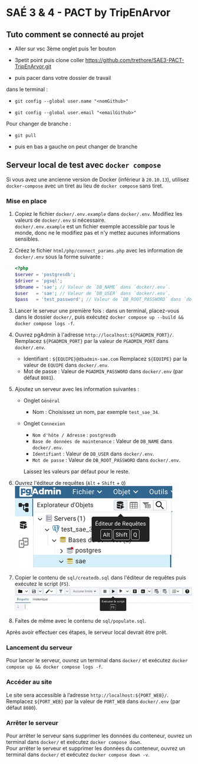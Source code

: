 # SAÉ 3 & 4 - PACT by TripEnArvor

## Tuto comment se connecté au projet

  - Aller sur vsc 3ème onglet puis 1er bouton

  - 3petit point puis clone coller https://github.com/trethore/SAE3-PACT-TripEnArvor.git

  - puis pacer dans votre dossier de travail

dans le terminal :

  - `git config --global user.name "<nomGithub>"`

  - `git config --global user.email "<emailGithub>"`

Pour changer de branche :

  - `git pull`

  - puis en bas a gauche on peut changer de branche

## Serveur local de test avec `docker compose`

Si vous avez une ancienne version de Docker (inférieur à `20.10.13`), 
utilisez `docker-compose` avec un tiret au lieu de `docker compose` sans tiret.

### Mise en place

 1. Copiez le fichier `docker/.env.example` dans `docker/.env`.
    Modifiez les valeurs de `docker/.env` si nécessaire.<br>
    `docker/.env.example` est un fichier exemple accessible par tous le monde, 
    donc ne le modifiez pas et n'y mettez aucunes informations sensibles.

 2. Créez le fichier `html/php/connect_params.php` avec les information de 
    `docker/.env` sous la forme suivante :
    ```php
    <?php
    $server = 'postgresdb';
    $driver = 'pgsql';
    $dbname = 'sae'; // Valeur de `DB_NAME` dans `docker/.env`.
    $user   = 'sae'; // Valeur de `DB_USER` dans `docker/.env`.
    $pass	= 'test_password'; // Valeur de `DB_ROOT_PASSWORD` dans `docker/.env`.
    ```

 3. Lancer le serveur une première fois : dans un terminal, placez-vous dans le dossier `docker/`, 
    puis exécutez `docker compose up --build && docker compose logs -f`.

 4. Ouvrez pgAdmin à l'adresse `http://localhost:${PGADMIN_PORT}/`. 
    Remplacez `${PGADMIN_PORT}` par la valeur de `PGADMIN_PORT` dans `docker/.env`.
      - Identifiant : `${EQUIPE}@dbadmin-sae.com`
        Remplacez `${EQUIPE}` par la valeur de `EQUIPE` dans `docker/.env`.
      - Mot de passe :  Valeur de `PGADMIN_PASSWORD` dans `docker/.env` (par défaut `8081`).

 5. Ajoutez un serveur avec les information suivantes :

      - Onglet `Général`
          - Nom : Choisissez un nom, par exemple `test_sae_34`.

      - Onglet `Connexion`
          - `Nom d'hôte / Adresse` : `postgresdb`
          - `Base de données de maintenance` : Valeur de `DB_NAME` dans `docker/.env`.
          - `Identifiant` : Valeur de `DB_USER` dans `docker/.env`.
          - `Mot de passe` : Valeur de `DB_ROOT_PASSWORD` dans `docker/.env`.
    
        Laissez les valeurs par défaut pour le reste.

 6. Ouvrez l'éditeur de requêtes (`Alt` + `Shift` + `Q`)<br>
    ![C'est le bouton avec une icône de BDD avec une flèche devant](readme-images/query-editor.webp)

 7. Copier le contenu de `sql/createdb.sql` dans l'éditeur de requêtes puis exécutez le script (`F5`).<br>
    ![C'est le bouton avec la flèche](readme-images/execute-script.webp)

 8. Faites de même avec le contenu de `sql/populate.sql`.

Après avoir effectuer ces étapes, le serveur local devrait être prêt.

### Lancement du serveur

Pour lancer le serveur, ouvrez un terminal dans `docker/` et exécutez 
`docker compose up && docker compose logs -f`.

### Accéder au site

Le site sera accessible à l’adresse `http://localhost:${PORT_WEB}/`.<br>
Remplacez `${PORT_WEB}` par la valeur de `PORT_WEB` dans `docker/.env` (par défaut `8080`).

### Arrêter le serveur

Pour arrêter le serveur sans supprimer les données du conteneur, 
ouvrez un terminal dans `docker/` et  exécutez `docker compose down`.<br>
Pour arrêter le serveur et supprimer les données du conteneur, 
ouvrez un terminal dans `docker/` et  exécutez `docker compose down -v`.


